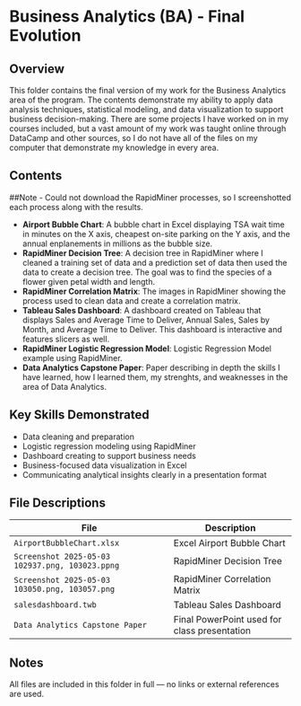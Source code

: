 # Business Analytics (BA) - Final Evolution

## Overview
This folder contains the final version of my work for the Business Analytics area of the program. The contents demonstrate my ability to apply data analysis techniques, statistical modeling, and data visualization to support business decision-making. There are some projects I have worked on in my courses included, but a vast amount of my work was taught online through DataCamp and other sources, so I do not have all of the files on my computer that demonstrate my knowledge in every area. 

## Contents
##Note - Could not download the RapidMiner processes, so I screenshotted each process along with the results.
- **Airport Bubble Chart**: A bubble chart in Excel displaying TSA wait time in minutes on the X axis, cheapest on-site parking on the Y axis, and the annual enplanements in millions as the bubble size. 
- **RapidMiner Decision Tree**: A decision tree in RapidMiner where I cleaned a training set of data and a prediction set of data then used the data to create a decision tree. The goal was to find the species of a flower given petal width and length. 
- **RapidMiner Correlation Matrix**: The images in RapidMiner showing the process used to clean data and create a correlation matrix.
- **Tableau Sales Dashboard**: A dashboard created on Tableau that displays Sales and Average Time to Deliver, Annual Sales, Sales by Month, and Average Time to Deliver. This dashboard is interactive and features slicers as well.
- **RapidMiner Logistic Regression Model**: Logistic Regression Model example using RapidMiner.
- **Data Analytics Capstone Paper**: Paper describing in depth the skills I have learned, how I learned them, my strenghts, and weaknesses in the area of Data Analytics.

## Key Skills Demonstrated
- Data cleaning and preparation  
- Logistic regression modeling using RapidMiner  
- Dashboard creating to support business needs  
- Business-focused data visualization in Excel  
- Communicating analytical insights clearly in a presentation format

## File Descriptions

| File                                                       | Description |
|-------------------------------                             |-------------|
| `AirportBubbleChart.xlsx`                                  | Excel Airport Bubble Chart |
| `Screenshot 2025-05-03 102937.png, 103023.ppng`            | RapidMiner Decision Tree |
| `Screenshot 2025-05-03 103050.png, 103057.png`             | RapidMiner Correlation Matrix |
| `salesdashboard.twb`                                       | Tableau Sales Dashboard |
| `Data Analytics Capstone Paper`                            | Final PowerPoint used for class presentation |

## Notes
All files are included in this folder in full — no links or external references are used.
